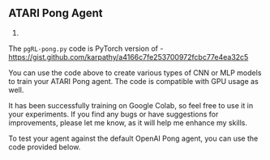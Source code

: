 ## ATARI Pong Agent

1)
The `pgRL-pong.py` code is PyTorch version of - https://gist.github.com/karpathy/a4166c7fe253700972fcbc77e4ea32c5

You can use the code above to create various types of CNN or MLP models to train your ATARI Pong agent. The code is compatible with GPU usage as well.

It has been successfully training on Google Colab, so feel free to use it in your experiments. If you find any bugs or have suggestions for improvements, please let me know, as it will help me enhance my skills.

To test your agent against the default OpenAI Pong agent, you can use the code provided below.
